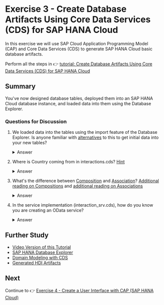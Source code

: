 # Exercise 3 - Create Database Artifacts Using Core Data Services (CDS) for SAP HANA Cloud

In this exercise we will use SAP Cloud Application Programming Model (CAP) and Core Data Services (CDS) to generate SAP HANA Cloud basic database artifacts.

Perform all the steps in 👉 [tutorial: Create Database Artifacts Using Core Data Services (CDS) for SAP HANA Cloud](https://developers.sap.com/tutorials/hana-cloud-cap-create-database-cds.html)

## Summary

You've now designed database tables, deployed them into an SAP HANA Cloud database instance, and loaded data into them using the Database Explorer.

### Questions for Discussion

1. We loaded data into the tables using the import feature of the Database Explorer. Is anyone familiar with [alternatives](https://cap.cloud.sap/docs/guides/databases#providing-initial-data) to this to get initial data into your new tables?<details><summary>Answer</summary>
   In CAP, you can also load CSV files from the project. To do this, place your CSV files in the `db/data` folder of your CAP project. The CAP framework will automatically detect these files and load the data into the corresponding tables during deployment. The CSV files should be named according to the entity they represent, for example, `Books.csv` for the `Books` entity.

   Additionally, you can create CSV files via AI in SAP Build Code. SAP Build Code provides AI-assisted tools to generate CSV files based on your data model. You can use these tools to quickly create and populate CSV files with sample data, which can then be used to initialize your database tables.

   What are the advantages of loading data via HANA Table Import over using the CSV files that are part of the CAP project?
   * **Flexibility**: You can import data from various formats and sources, not just CSV files.
   * **Large Data Sets**: It is more efficient for handling large data sets, as it can leverage HANA's optimized import mechanisms.
   * **Data Transformation**: You can apply transformations and mappings during the import process.
   * **Error Handling**: Provides better error handling and logging capabilities.
   * **Incremental Loads**: Supports incremental data loads, which is useful for updating existing tables without full reloads.

   </details>

1. Where is Country coming from in interactions.cds? [Hint](https://cap.cloud.sap/docs/guides/reuse-and-compose)
   <details><summary>Answer</summary>

   ```cds
   using { Country } from '@sap/cds/common';
   ```

   The `@sap/cds-common-content` Node.js module provides a set of common data models and services that can be reused across different CAP projects. It includes predefined entities, types, and annotations that are commonly used in business applications, such as `Country`, `Currency`, and `Language`. By using this module, developers can avoid duplicating common definitions and ensure consistency across their projects. It simplifies the development process by providing a standardized set of reusable components, making it easier to build and maintain CAP applications.

   The `sap.common.Countries` entity is part of the `@sap/cds/common` module and represents a standardized list of countries. This entity includes fields such as `code` and `name`, which can be used to store and retrieve country information in a consistent manner across different CAP applications. By using `sap.common.Countries`, developers can leverage a predefined and widely accepted data model for country information, ensuring compatibility and reducing the need for custom implementations.</details>

1. What's the difference between [Composition](https://cap.cloud.sap/docs/guides/domain-modeling#_5-add-compositions) and [Association](https://cap.cloud.sap/docs/guides/domain-modeling#associations)? [Additional reading on Compositions](https://cap.cloud.sap/docs/cds/cdl#compositions) and [additional reading on Associations](https://cap.cloud.sap/docs/cds/cdl#associations)
   <details><summary>Answer</summary>

   **Composition**:
   * Represents a strong ownership relationship where the lifecycle of the child entity is dependent on the parent entity.
   * If the parent entity is deleted, the child entities are also deleted.
   * Example:

     ```cds
     entity Order {
       key ID : UUID;
       Items : Composition of many OrderItems on Items.parent = $self;
     }

     entity OrderItems {
       key ID : UUID;
       parent : Association to Order;
       product : String;
       quantity : Integer;
     }
     ```

   * Use Composition when you want to model a whole-part relationship where the parts cannot exist without the whole.

   **Association**:
   * Represents a weaker relationship where the associated entities can exist independently.
   * Deleting the parent entity does not affect the associated entities.
   * Example:

     ```cds
     entity Customer {
       key ID : UUID;
       name : String;
       orders : Association to many Order on orders.customer = $self;
     }

     entity Order {
       key ID : UUID;
       customer : Association to Customer;
       totalAmount : Decimal;
     }
     ```

   * Use Association when you want to model a relationship where the entities can exist independently and have their own lifecycle.

   </details>

1. In the service implementation (interaction_srv.cds), how do you know you are creating an OData service?
   <details><summary>Answer</summary>
   In the service implementation (`interaction_srv.cds`), you can identify that you are creating an OData service by the use of the `service` keyword and the annotations that specify the OData protocol. For example:

   ```cds
   service InteractionService {
     @odata.draft.enabled
     entity Interactions as projection on my.Interactions;
   }
   ```

   The `@odata.draft.enabled` annotation indicates that the service supports OData draft functionality. Additionally, the `service` keyword defines an OData service that exposes the specified entities. These annotations and keywords are part of the CDS syntax that CAP uses to generate OData services automatically.

   The default service type in CAP is the OData V4 service. When you define a service using the `service` keyword in CDS, it is automatically treated as an OData service unless specified otherwise.
   </details>

## Further Study

* [Video Version of this Tutorial](https://youtu.be/hlHY7eBriRA)
* [SAP HANA Database Explorer](https://help.sap.com/docs/HANA_CLOUD/a2cea64fa3ac4f90a52405d07600047b/7fa981c8f1b44196b243faeb4afb5793.html?locale=en-US)
* [Domain Modeling with CDS](https://cap.cloud.sap/docs/guides/domain-modeling)
* [Generated HDI Artifacts](https://cap.cloud.sap/docs/guides/databases-hana#generated-hdi-artifacts)

## Next

Continue to 👉 [Exercise 4 - Create a User Interface with CAP (SAP HANA Cloud)](../ex4/README.md)
